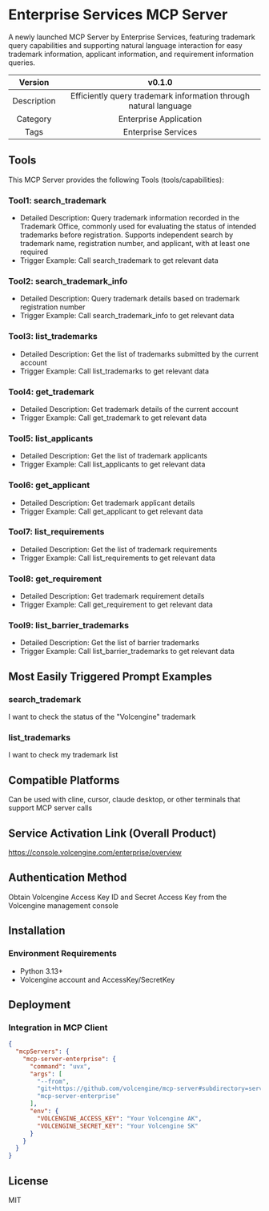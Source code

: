# Enterprise Services MCP Server

A newly launched MCP Server by Enterprise Services, featuring trademark query capabilities and supporting natural language interaction for easy trademark information, applicant information, and requirement information queries.

|   Version   |                              v0.1.0                              |
| :---------: | :--------------------------------------------------------------: |
| Description | Efficiently query trademark information through natural language |
|  Category   |                      Enterprise Application                      |
|    Tags     |                       Enterprise Services                        |

## Tools

This MCP Server provides the following Tools (tools/capabilities):

### Tool1: search_trademark

- Detailed Description: Query trademark information recorded in the Trademark Office, commonly used for evaluating the status of intended trademarks before registration. Supports independent search by trademark name, registration number, and applicant, with at least one required
- Trigger Example: Call search_trademark to get relevant data

### Tool2: search_trademark_info

- Detailed Description: Query trademark details based on trademark registration number
- Trigger Example: Call search_trademark_info to get relevant data

### Tool3: list_trademarks

- Detailed Description: Get the list of trademarks submitted by the current account
- Trigger Example: Call list_trademarks to get relevant data

### Tool4: get_trademark

- Detailed Description: Get trademark details of the current account
- Trigger Example: Call get_trademark to get relevant data

### Tool5: list_applicants

- Detailed Description: Get the list of trademark applicants
- Trigger Example: Call list_applicants to get relevant data

### Tool6: get_applicant

- Detailed Description: Get trademark applicant details
- Trigger Example: Call get_applicant to get relevant data

### Tool7: list_requirements

- Detailed Description: Get the list of trademark requirements
- Trigger Example: Call list_requirements to get relevant data

### Tool8: get_requirement

- Detailed Description: Get trademark requirement details
- Trigger Example: Call get_requirement to get relevant data

### Tool9: list_barrier_trademarks

- Detailed Description: Get the list of barrier trademarks
- Trigger Example: Call list_barrier_trademarks to get relevant data

## Most Easily Triggered Prompt Examples

### search_trademark

I want to check the status of the "Volcengine" trademark

### list_trademarks

I want to check my trademark list

## Compatible Platforms

Can be used with cline, cursor, claude desktop, or other terminals that support MCP server calls

## Service Activation Link (Overall Product)

<https://console.volcengine.com/enterprise/overview>

## Authentication Method

Obtain Volcengine Access Key ID and Secret Access Key from the Volcengine management console

## Installation

### Environment Requirements

- Python 3.13+
- Volcengine account and AccessKey/SecretKey

## Deployment

### Integration in MCP Client

```json
{
  "mcpServers": {
    "mcp-server-enterprise": {
      "command": "uvx",
      "args": [
        "--from",
        "git+https://github.com/volcengine/mcp-server#subdirectory=server/mcp_server_enterprise",
        "mcp-server-enterprise"
      ],
      "env": {
        "VOLCENGINE_ACCESS_KEY": "Your Volcengine AK",
        "VOLCENGINE_SECRET_KEY": "Your Volcengine SK"
      }
    }
  }
}
```

## License

MIT
